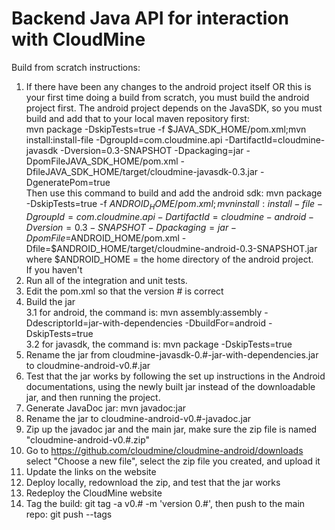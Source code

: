 Backend Java API for interaction with CloudMine
======

Build from scratch instructions:  
1. If there have been any changes to the android project itself OR this is your first time doing a build from scratch, you must build the android project first. The android project depends on the JavaSDK, so you must build and add that to your local maven repository first:  
mvn package -DskipTests=true -f $JAVA_SDK_HOME/pom.xml;mvn install:install-file -DgroupId=com.cloudmine.api -DartifactId=cloudmine-javasdk -Dversion=0.3-SNAPSHOT -Dpackaging=jar -DpomFileJAVA_SDK_HOME/pom.xml -DfileJAVA_SDK_HOME/target/cloudmine-javasdk-0.3.jar -DgeneratePom=true  
Then use this command to build and add the android sdk:
mvn package -DskipTests=true -f $ANDROID_HOME/pom.xml;mvn install:install-file -DgroupId=com.cloudmine.api -DartifactId=cloudmine-android -Dversion=0.3-SNAPSHOT -Dpackaging=jar -DpomFile=$ANDROID_HOME/pom.xml -Dfile=$ANDROID_HOME/target/cloudmine-android-0.3-SNAPSHOT.jar  
where $ANDROID_HOME = the home directory of the android project.  
If you haven't  
2. Run all of the integration and unit tests.  
3. Edit the pom.xml so that the version # is correct  
3. Build the jar  
3.1 for android, the command is: mvn assembly:assembly -DdescriptorId=jar-with-dependencies -DbuildFor=android -DskipTests=true  
3.2 for javasdk, the command is: mvn package -DskipTests=true  
4. Rename the jar from cloudmine-javasdk-0.#-jar-with-dependencies.jar to cloudmine-android-v0.#.jar  
5. Test that the jar works by following the set up instructions in the Android documentations, using the newly built jar instead of the downloadable jar, and then running the project.  
6. Generate JavaDoc jar: mvn javadoc:jar   
7. Rename the jar to cloudmine-android-v0.#-javadoc.jar  
8. Zip up the javadoc jar and the main jar, make sure the zip file is named "cloudmine-android-v0.#.zip"  
9. Go to https://github.com/cloudmine/cloudmine-android/downloads select "Choose a new file", select the zip file you created, and upload it  
10. Update the links on the website  
11. Deploy locally, redownload the zip, and test that the jar works  
12. Redeploy the CloudMine website  
13. Tag the build: git tag -a v0.# -m 'version 0.#', then push to the main repo: git push --tags  